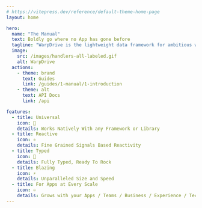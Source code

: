 ```yaml
---
# https://vitepress.dev/reference/default-theme-home-page
layout: home

hero:
  name: "The Manual"
  text: Boldly go where no App has gone before
  tagline: "WarpDrive is the lightweight data framework for ambitious web applications — universal, typed, reactive, and ready to scale."
  image:
    src: /images/handlers-all-labeled.gif
    alt: WarpDrive
  actions:
    - theme: brand
      text: Guides
      link: /guides/1-manual/1-introduction
    - theme: alt
      text: API Docs
      link: /api

features:
  - title: Universal
    icon: 🌌
    details: Works Natively With any Framework or Library
  - title: Reactive
    icon: ⚛️
    details: Fine Grained Signals Based Reactivity
  - title: Typed
    icon: 💚
    details: Fully Typed, Ready To Rock
  - title: Blazing
    icon: ⚡️
    details: Unparalleled Size and Speed
  - title: For Apps at Every Scale
    icon: ♾️
    details: Grows with your Apps / Teams / Business / Experience / Tech Choices
---
```


